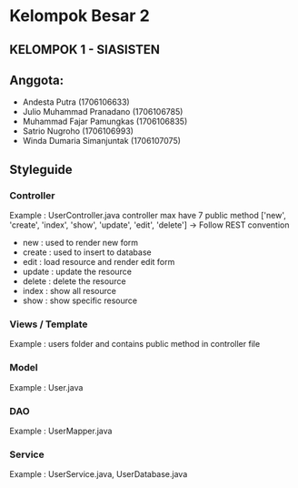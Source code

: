 # Kelompok Besar 2
## KELOMPOK 1 - SIASISTEN

## Anggota:
- Andesta Putra (1706106633)
- Julio Muhammad Pranadano (1706106785)
- Muhammad Fajar Pamungkas (1706106835)
- Satrio Nugroho (1706106993)
- Winda Dumaria Simanjuntak (1706107075)


## Styleguide
### Controller
Example : UserController.java
controller max have 7 public method ['new', 'create', 'index', 'show', 'update', 'edit', 'delete'] -> Follow REST convention
- new : used to render new form
- create : used to insert to database
- edit : load resource and render edit form
- update : update the resource
- delete : delete the resource
- index : show all resource
- show : show specific resource

### Views / Template
Example : users folder and contains public method in controller file

### Model
Example : User.java

### DAO
Example : UserMapper.java

### Service
Example : UserService.java, UserDatabase.java
